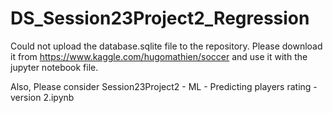 # DS_Session23Project2_Regression

Could not upload the database.sqlite file to the repository. Please download it from https://www.kaggle.com/hugomathien/soccer and use it with the jupyter notebook file.


Also, Please consider Session23Project2 - ML - Predicting players rating - version 2.ipynb

